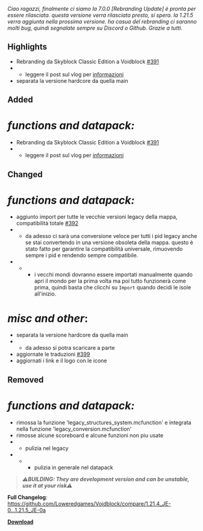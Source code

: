 _Ciao ragazzi, finalmente ci siamo la 7.0.0 [Rebranding Update] è pronta per essere rilasciata. questa versione verra rilasciata presto, si spera. la 1.21.5 verra aggiunta nella prossima versione. ha casua del rebranding ci saranno molti bug, quindi segnalate sempre su Discord o Github._
_Grazie a tutti._

## Highlights
- Rebranding da Skyblock Classic Edition a Voidblock [#391](https://github.com/Loweredgames/Voidblock/pull/391)
- - leggere il post sul vlog per [informazioni](https://minecraft-map-building-versions.blogspot.com/2025/03/migrazione-al-nuovo-sito-web.html)
- separata la versione hardcore da quella main

## Added

# _functions and datapack:_

- Rebranding da Skyblock Classic Edition a Voidblock [#391](https://github.com/Loweredgames/Voidblock/pull/391)
- - leggere il post sul vlog per [informazioni](https://minecraft-map-building-versions.blogspot.com/2025/03/migrazione-al-nuovo-sito-web.html)

## Changed

# _functions and datapack:_

- aggiunto import per tutte le vecchie versioni legacy della mappa, compatibilità totale [#392](https://github.com/Loweredgames/Voidblock/issues/392)
- - da adesso ci sarà una conversione veloce per tutti i pid legacy anche se stai convertendo in una versione obsoleta della mappa. questo è stato fatto per garantire la compatibilità universale, rimuovendo sempre i pid e rendendo sempre compatibile.
- - - i vecchi mondi dovranno essere importati manualmente quando apri il mondo per la prima volta ma poi tutto funzionerà come prima, quindi basta che clicchi su ```Import``` quando decidi le isole all'inizio.

# _misc and other_:

- separata la versione hardcore da quella main
- - da adesso si potra scaricare a parte
- aggiornate le traduzioni [#399](https://github.com/Loweredgames/Voidblock/pull/399)
- aggiornati i link e il logo con le icone

## Removed

# _functions and datapack:_

- rimossa la funzione 'legacy_structures_system.mcfunction' e integrata nella funzione 'legacy_conversion.mcfunction'
- rimosse alcune scoreboard e alcune funzioni non piu usate
- - pulizia nel legacy
- - - pulizia in generale nel datapack

> _**⚠️BUILDING: They are development version and can be unstable, use it at your risk⚠️**_

**Full Changelog**: https://github.com/Loweredgames/Voidblock/compare/1.21.4_JE-0...1.21.5_JE-0a

[**Download**](https://github.com/Loweredgames/Voidblock/releases/tag/1.21.5_JE-0a)